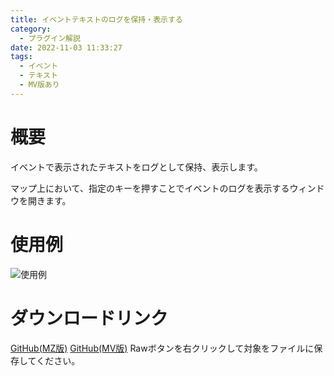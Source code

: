 ```yaml
---
title: イベントテキストのログを保持・表示する
category:
  - プラグイン解説
date: 2022-11-03 11:33:27
tags:
  - イベント
  - テキスト
  - MV版あり
---
```


# 概要

イベントで表示されたテキストをログとして保持、表示します。

マップ上において、指定のキーを押すことでイベントのログを表示するウィンドウを開きます。

# 使用例

![使用例](text-log.png "使用例")

# ダウンロードリンク

[GitHub(MZ版)](https://github.com/elleonard/DarkPlasma-MZ-Plugins/blob/release/DarkPlasma_TextLog.js)
[GitHub(MV版)](https://github.com/elleonard/DarkPlasma-MV-Plugins/blob/release/DarkPlasma_TextLog.js)
Rawボタンを右クリックして対象をファイルに保存してください。

